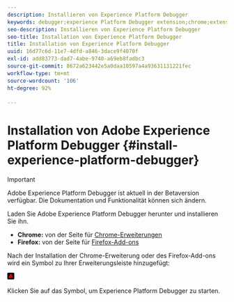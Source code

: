 ```yaml
---
description: Installieren von Experience Platform Debugger
keywords: debugger;experience Platform Debugger extension;chrome;extension;install
seo-description: Installieren von Experience Platform Debugger
seo-title: Installation von Experience Platform Debugger
title: Installation von Experience Platform Debugger
uuid: 16d77c6d-11e7-4dfd-a846-3dace9f4070f
exl-id: add83773-dad7-4abe-9740-a69eb8fadbc3
source-git-commit: 8672a623442e5a0daa10597a4a93631131221fec
workflow-type: tm+mt
source-wordcount: '106'
ht-degree: 92%

---
```


# Installation von Adobe Experience Platform Debugger {#install-experience-platform-debugger}

>[!IMPORTANT]
>
>Adobe Experience Platform Debugger ist aktuell in der Betaversion verfügbar. Die Dokumentation und Funktionalität können sich ändern.

Laden Sie Adobe Experience Platform Debugger herunter und installieren Sie ihn.

* **Chrome:** von der Seite für [Chrome-Erweiterungen](https://chrome.google.com/webstore/detail/adobe-experience-cloud-de/ocdmogmohccmeicdhlhhgepeaijenapj)
* **Firefox:** von der Seite für [Firefox-Add-ons](https://addons.mozilla.org/de/firefox/addon/adobe-experience-platform-dbg/)

Nach der Installation der Chrome-Erweiterung oder des Firefox-Add-ons wird ein Symbol zu Ihrer Erweiterungsleiste hinzugefügt:

![](assets/start-icon.jpg)

Klicken Sie auf das Symbol, um Experience Platform Debugger zu starten.
